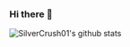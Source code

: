 ### Hi there 👋

![SilverCrush01's github stats](https://github-readme-stats.vercel.app/api?username=SilverCrush01&show_icons=true&hide_border=true)
